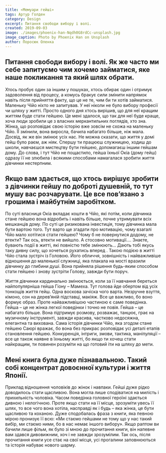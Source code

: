 ```yaml
---
title: «Мемуари гейші»
tags: Артур Голден
category: Design
excerpt: Питання свободи вибору і волі. 
created: 2019-09-03
image: ./images/phoenix-han-Nqdh0G8rdCc-unsplash.jpg
image_caption: Photo by Phoenix Han on Unsplash
author: Поросюк Оленка
---
```


## Питання свободи вибору і волі. Як же часто ми себе запитуємо чим хочемо займатися, яке наше покликання та який шлях обрати. 
Хтось пробує один за іншим у пошуках, хтось обирає один і отримує задоволення від процесу, а комусь бракує сили змінити напрямок навіть після прийняття факту, що це не те, чим би ти хотів займатися. 
Маленьку Чійо ніхто не запитував. У неї ніколи не було вибору професії чи шляху у житті. Просто одного дня хтось вирішив, що для неї кращим життям буде стати гейшею. Це мені здалося, що так для неї буде краще, хоча люди зробили це з власних меркантильних поглядів, хто зна. Жінка, що розповідає свою історію вже зовсім не схожа на маленьку Чійо. ЇЇ змінили, вона виросла, бачила набагато більше, ніж мала. Досвід, як же він змінює усіх нас. 
Не можна сказати, що життя у домі гейш було раєм, аж ніяк. Спершу ти працюєш служницею, ходиш до школи, навчаєшся мистецтву бути гейшею, допомагаєш іншим гейшам дому. До слова, і тут Чійо не пощастило, гейша їхньої Окіа (дому гейш) одразу її не злюбила і всякими способами намагалася зробити життя дівчинки нестерпним. 

## Якщо вам здається, що хтось вирішує зробити з дівчинки гейшу по доброті душевній, то тут мушу вас розчарувати. Це все пов’язано з грошима і майбутнім заробітком.
По суті власниця Окіа вкладає кошти в Чійо, які потім, коли дівчинка стане гейшею вона відробить і навіть більше, почне утримувати всіх мешканців дому. По суті це ризикована інвестиція, тому дівчинка мала бути вартою того. 
Тут варто ще згадати про мотивацію, чому взагалі Чійо мало хотітися стати гейшею? Чому б не повернутися додому, не втекти? Так ось, втекти не вийшло. А стосовно мотивації…. Знаєте, бувають події в житті, які повністю тебе змінюють… Дають тобі якусь таку дивну силу, що хочеться рухатись вперед . Такою подією в житті Чійо стала зустріч із Головою. Його обличчя, зовнішність і найважливіше відношення до маленької служниці, яка плакала на мості вразили дівчинку до глибини душі. Вона прийняла рішення будь-яким способом стати гейшею і знову зустріти Голову, завжди бути поруч.

Життя дівчинки кардинально змінюється, коли за її навчання береться найпопулярніша гейша Гіону – Мамеха. Тут голова йде обертом від усіх тонкощів життя гейш. Одна воскова зачіска чого варта. Незручне взуття, кімоно, сон на дерев’яній підставці, макіяж. Все це важливо, бо воно формує образ. Проте найважливішою частиною є саме поведінка. Гейша – це не жінка легкої поведінки і точно не повія. Гейша – це набагато більше. Вона підтримує розмову, розважає, танцює, грає на музичному інструменті, завжди красива, частково недосяжна, елегантна та вихована. Сама історія дівчинки Чійо, яка згодом стане гейшею Саюрі вражає, бо вона без прикрас розповідає усі деталі етапів становлення гейшею. Конкуренція, інтриги, змови, тактика, маніпуляції – все це також наявне в їхньому житті, бо якщо ти хочеш стати найкращим, ти повинен розуміти на що готовий іти на шляху до мети. 

## Мені книга була дуже пізнавальною. Такий собі концентрат довоєнної культури і життя Японії.
Приклад відношення чоловіків до жінок і навпаки. Гейші дуже рідко доводилось стати щасливою. Вона могла лише сподіватися на милість і прихильність чоловіка. Часом поведінка головної героїні здається дивною і нелогічною. Проте якщо стати на її місце, зрозуміти увесь її шлях, то все чого вона хотіла, насправді як і будь – яка жінка, це бути щасливою та коханою. 
Дуже сподобалась фраза з книги, яка певною мірою пронизує її всю: «Ми стаємо гейшами не тому що у нас такий вибір, ми стаємо ними, бо в нас немає іншого вибору».
Якщо раптом ви бачили лише фільм, як було зі мною до прочитання книги, він напевне вам здався дивовижним, хоч і не завжди зрозумілим. Так ось, після прочитання книги усе стає на свої місця, усі прогалини заповнюються та історія набуває нового шарму.

